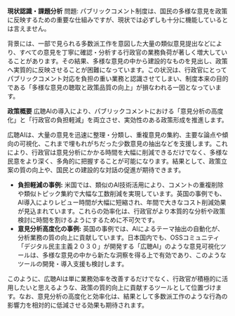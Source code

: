 **現状認識・課題分析**
問題: パブリックコメント制度は、国民の多様な意見を政策に反映するための重要な仕組みですが、現状では必ずしも十分に機能しているとは言えません。

背景には、一部で見られる多数派工作を意図した大量の類似意見提出などにより、すべての意見を丁寧に確認・分析する行政官の業務負荷が著しく増大していることがあります。その結果、多様な意見の中から建設的なものを見出し、政策へ実質的に反映させることが困難になっています。この状況は、行政官にとってパブリックコメント対応を負担の重い業務と認識させてしまい、制度本来の目的である「多様な意見の聴取と政策品質の向上」が損なわれる一因となっています。

**政策概要**
広聴AIの導入により、パブリックコメントにおける「意見分析の高度化」と「行政官の負担軽減」を両立させ、実効性のある政策形成を推進します。

広聴AIは、大量の意見を迅速に整理・分類し、重複意見の集約、主要な論点や傾向の可視化、これまで埋もれがちだった少数意見の抽出などを支援します。これにより、行政官は意見分析にかかる時間を大幅に削減できるだけでなく、多様な民意をより深く、多角的に把握することが可能になります。結果として、政策立案の質の向上や、国民との建設的な対話の促進が期待できます。

*   **負担軽減の事例:** 米国では、類似のAI技術活用により、コメントの重複削除や類似トピック集約で大幅な工数削減を実現しています。英国の事例でも、AI導入によりレビュー時間が大幅に短縮され、年間で大きなコスト削減効果が見込まれています。これらの効率化は、行政官がより本質的な分析や政策検討に時間を割けるようにするために不可欠です。
*   **意見分析高度化の事例:** 英国の事例では、AIによるテーマ抽出の自動化が、分析業務の質の向上に貢献しています。日本国内でも、OSSコミュニティ「デジタル民主主義２０３０」が開発する「広聴AI」のような意見可視化ツールは、多様な意見の中から新たな洞察を得る上で有効であり、このようなツールの開発・導入支援も検討します。

このように、広聴AIは単に業務効率を改善するだけでなく、行政官が積極的に活用したいと思えるような、政策の質的向上に貢献するツールとして位置づけます。なお、意見分析の高度化と効率化は、結果として多数派工作のような行為の影響力を相対的に低減させる効果も期待されます。